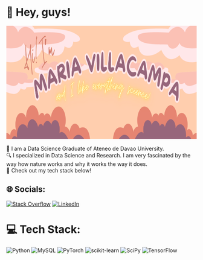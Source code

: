 # 💫 Hey, guys!
<img src="header.png" width="1000" height="300"/>

📒 I am a Data Science Graduate of Ateneo de Davao University.<br>
🔍 I specialized in Data Science and Research. I am very fascinated by the way how nature works and why it works the way it does. <br>
🎯 Check out my tech stack below!



## 🌐 Socials:
[![Stack Overflow](https://img.shields.io/badge/-Stackoverflow-FE7A16?logo=stack-overflow&logoColor=white)](https://stackoverflow.com/users/16768378) [![LinkedIn](https://img.shields.io/badge/LinkedIn-%230077B5.svg?logo=linkedin&logoColor=white)](https://www.linkedin.com/in/mary-rose-jofel-villacampa-79bb3b23a/)

# 💻 Tech Stack:
![Python](https://img.shields.io/badge/python-3670A0?style=for-the-badge&logo=python&logoColor=ffdd54) ![MySQL](https://img.shields.io/badge/mysql-%2300f.svg?style=for-the-badge&logo=mysql&logoColor=white) ![PyTorch](https://img.shields.io/badge/PyTorch-%23EE4C2C.svg?style=for-the-badge&logo=PyTorch&logoColor=white) ![scikit-learn](https://img.shields.io/badge/scikit--learn-%23F7931E.svg?style=for-the-badge&logo=scikit-learn&logoColor=white) ![SciPy](https://img.shields.io/badge/SciPy-%230C55A5.svg?style=for-the-badge&logo=scipy&logoColor=%white) ![TensorFlow](https://img.shields.io/badge/TensorFlow-%23FF6F00.svg?style=for-the-badge&logo=TensorFlow&logoColor=white)
